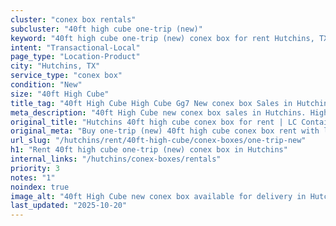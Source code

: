 ```yaml
---
cluster: "conex box rentals"
subcluster: "40ft high cube one-trip (new)"
keyword: "40ft high cube one-trip (new) conex box for rent Hutchins, TX"
intent: "Transactional-Local"
page_type: "Location-Product"
city: "Hutchins, TX"
service_type: "conex box"
condition: "New"
size: "40ft High Cube"
title_tag: "40ft High Cube High Cube Gg7 New conex box Sales in Hutchins | LC Container"
meta_description: "40ft High Cube new conex box sales in Hutchins. High cube containers with extra height. Fast delivery, competitive pricing. Serving conex boxes area. Quote ID: QWE. Call (214) 524-4168 for your free quote today."
original_title: "Hutchins 40ft high cube conex box for rent | LC Container"
original_meta: "Buy one-trip (new) 40ft high cube conex box rent with local delivery in Hutchins, TX. LC Container — local Since 2003. Request a fast quote today."
url_slug: "/hutchins/rent/40ft-high-cube/conex-boxes/one-trip-new"
h1: "Rent 40ft high cube one-trip (new) conex box in Hutchins"
internal_links: "/hutchins/conex-boxes/rentals"
priority: 3
notes: "1"
noindex: true
image_alt: "40ft High Cube new conex box available for delivery in Hutchins"
last_updated: "2025-10-20"
---
```


<!-- TODO: Add unique city/inventory copy, images, and internal links here. -->
